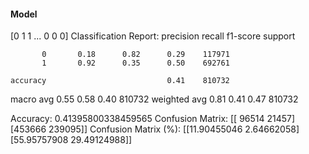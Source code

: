 #### Model
[0 1 1 ... 0 0 0]
Classification Report:
              precision    recall  f1-score   support

           0       0.18      0.82      0.29    117971
           1       0.92      0.35      0.50    692761

    accuracy                           0.41    810732
   macro avg       0.55      0.58      0.40    810732
weighted avg       0.81      0.41      0.47    810732

Accuracy: 0.41395800338459565
Confusion Matrix:
[[ 96514  21457]
 [453666 239095]]
Confusion Matrix (%):
[[11.90455046  2.64662058]
 [55.95757908 29.49124988]]
